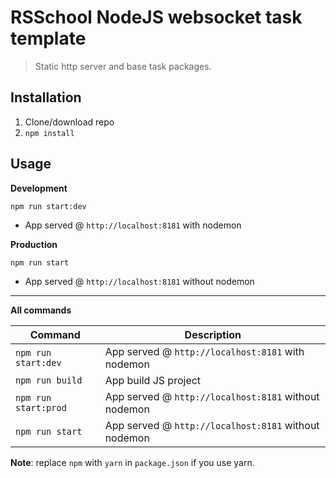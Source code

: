 # RSSchool NodeJS websocket task template
> Static http server and base task packages.

## Installation
1. Clone/download repo
2. `npm install`

## Usage
**Development**

`npm run start:dev`

* App served @ `http://localhost:8181` with nodemon

**Production**

`npm run start`

* App served @ `http://localhost:8181` without nodemon

---

**All commands**

Command | Description
--- | ---
`npm run start:dev` | App served @ `http://localhost:8181` with nodemon
`npm run build` | App build JS project
`npm run start:prod` | App served @ `http://localhost:8181` without nodemon
`npm run start` | App served @ `http://localhost:8181` without nodemon

**Note**: replace `npm` with `yarn` in `package.json` if you use yarn.
